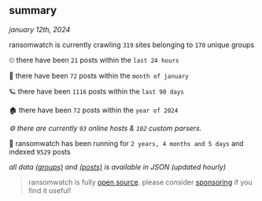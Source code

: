 
## summary
_january 12th, 2024_

ransomwatch is currently crawling `319` sites belonging to `170` unique groups

⏲ there have been `21` posts within the `last 24 hours`

🦈 there have been `72` posts within the `month of january`

🪐 there have been `1116` posts within the `last 90 days`

🏚 there have been `72` posts within the `year of 2024`

_⚙️ there are currently `93` online hosts & `102` custom parsers._

🦕 ransomwatch has been running for `2 years, 4 months and 5 days` and indexed `9529` posts

_all data  [(groups)](http://ransomwhat.telemetry.ltd/groups) and [(posts)](http://ransomwhat.telemetry.ltd/posts) is available in JSON (updated hourly)_

> ransomwatch is fully [open source](https://github.com/joshhighet/ransomwatch#ransomwatch--). please consider [sponsoring](https://github.com/sponsors/joshhighet) if you find it useful!
